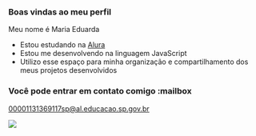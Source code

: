 ### Boas vindas ao meu perfil

Meu nome é Maria Eduarda

- Estou estudando na [Alura](https://www.alura.com.br)
- Estou me desenvolvendo na linguagem JavaScript
- Utilizo esse espaço para minha organização e compartilhamento dos meus projetos desenvolvidos

### Você pode entrar em contato comigo :mailbox

00001131369117sp@al.educacao.sp.gov.br



![](https://media1.tenor.com/m/opEBWw0uddoAAAAC/umm.gif)
